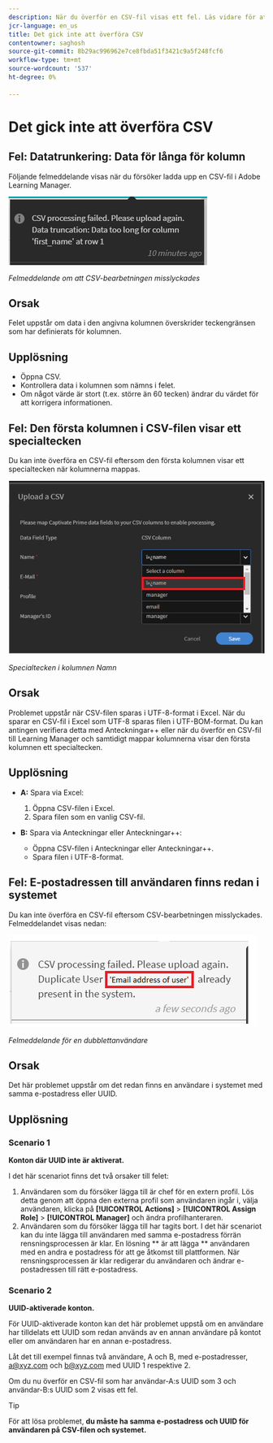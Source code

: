 ```yaml
---
description: När du överför en CSV-fil visas ett fel. Läs vidare för att lösa problemet.
jcr-language: en_us
title: Det gick inte att överföra CSV
contentowner: saghosh
source-git-commit: 8b29ac996962e7ce8fbda51f3421c9a5f248fcf6
workflow-type: tm+mt
source-wordcount: '537'
ht-degree: 0%

---
```




# Det gick inte att överföra CSV

## Fel: Datatrunkering: Data för långa för kolumn

Följande felmeddelande visas när du försöker ladda upp en CSV-fil i Adobe Learning Manager.

![](assets/csv-upload-failed.png)

*Felmeddelande om att CSV-bearbetningen misslyckades*

## Orsak

Felet uppstår om data i den angivna kolumnen överskrider teckengränsen som har definierats för kolumnen.

## Upplösning

* Öppna CSV.
* Kontrollera data i kolumnen som nämns i felet.
* Om något värde är stort (t.ex. större än 60 tecken) ändrar du värdet för att korrigera informationen.

## Fel: Den första kolumnen i CSV-filen visar ett specialtecken

Du kan inte överföra en CSV-fil eftersom den första kolumnen visar ett specialtecken när kolumnerna mappas.

![](assets/csv-2.png)

*Specialtecken i kolumnen Namn*

## Orsak

Problemet uppstår när CSV-filen sparas i UTF-8-format i Excel. När du sparar en CSV-fil i Excel som UTF-8 sparas filen i UTF-BOM-format. Du kan antingen verifiera detta med Anteckningar++ eller när du överför en CSV-fil till Learning Manager och samtidigt mappar kolumnerna visar den första kolumnen ett specialtecken.

## Upplösning

* **A:** Spara via Excel:

   1. Öppna CSV-filen i Excel.
   1. Spara filen som en vanlig CSV-fil.

* **B:** Spara via Anteckningar eller Anteckningar++:

   * Öppna CSV-filen i Anteckningar eller Anteckningar++.
   * Spara filen i UTF-8-format.

## Fel: E-postadressen till användaren finns redan i systemet

Du kan inte överföra en CSV-fil eftersom CSV-bearbetningen misslyckades. Felmeddelandet visas nedan:

![](assets/csv-3.png)

*Felmeddelande för en dubblettanvändare*

## Orsak

Det här problemet uppstår om det redan finns en användare i systemet med samma e-postadress eller UUID.

## Upplösning

### Scenario 1

**Konton där UUID inte är aktiverat.**

I det här scenariot finns det två orsaker till felet:

1. Användaren som du försöker lägga till är chef för en extern profil. Lös detta genom att öppna den externa profil som användaren ingår i, välja användaren, klicka på **[!UICONTROL Actions]** > **[!UICONTROL Assign Role]** > **[!UICONTROL Manager]** och ändra profilhanteraren.
1. Användaren som du försöker lägga till har tagits bort. I det här scenariot kan du inte lägga till användaren med samma e-postadress förrän rensningsprocessen är klar. En lösning ** är att lägga ** användaren med en andra e postadress för att ge åtkomst till plattformen. När rensningsprocessen är klar redigerar du användaren och ändrar e-postadressen till rätt e-postadress.

### Scenario 2

**UUID-aktiverade konton.**

För UUID-aktiverade konton kan det här problemet uppstå om en användare har tilldelats ett UUID som redan används av en annan användare på kontot eller om användaren har en annan e-postadress.

Låt det till exempel finnas två användare, A och B, med e-postadresser,  <a@xyz.com> och <b@xyz.com> med UUID 1 respektive 2.

Om du nu överför en CSV-fil som har användar-A:s UUID som 3 och användar-B:s UUID som 2 visas ett fel.

>[!TIP]
>
>För att lösa problemet, **du måste ha samma e-postadress och UUID för användaren på CSV-filen och systemet.**

